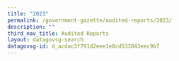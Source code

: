 ```yaml
---
title: "2023"
permalink: /government-gazette/audited-reports/2023/
description: ""
third_nav_title: Audited Reports
layout: datagovsg-search
datagovsg-id: d_acdac3f791d2eee1e8cd533843eec9b7
---
```


